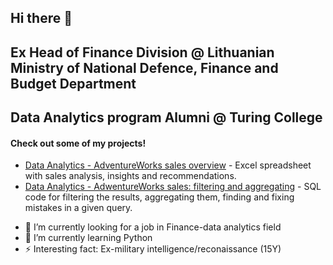 ## Hi there 👋


## Ex Head of Finance Division @ Lithuanian Ministry of National Defence, Finance and Budget Department
## Data Analytics program Alumni @ Turing College


#### Check out some of my projects!   
* [Data Analytics - AdventureWorks sales overview](https://github.com/elekhMindaugas/Excel-project) - Excel spreadsheet with sales analysis, insights and recommendations.
* [Data Analytics - AdwentureWorks sales: filtering and aggregating](https://github.com/elekhMindaugas/SQL-for-filtering) - SQL code for filtering the results, aggregating them, finding and fixing mistakes in a given query.


- 🔭 I’m currently looking for a job in Finance-data analytics field
- 🌱 I’m currently learning Python
- ⚡ Interesting fact: Ex-military intelligence/reconaissance (15Y)
